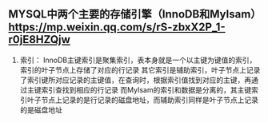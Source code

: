 ## MYSQL中两个主要的存储引擎（InnoDB和MyIsam）<https://mp.weixin.qq.com/s/rS-zbxX2P_1-r0jE8HZQjw>
1. 索引：
        InnoDB主键索引是聚集索引，表本身就是一个以主键为键值的索引，索引的叶子节点上存储了对应的行记录
                      其它索引是辅助索引，叶子节点上记录了索引键所对应记录的主键值，在查询时，根据索引值找到对应的主键，再通过主键索引查找到相应的行记录
        而MyIsam的索引和数据是分离的，其主键索引叶子节点上记录的是行记录的磁盘地址，而辅助索引同样是叶子节点上记录的是磁盘地址